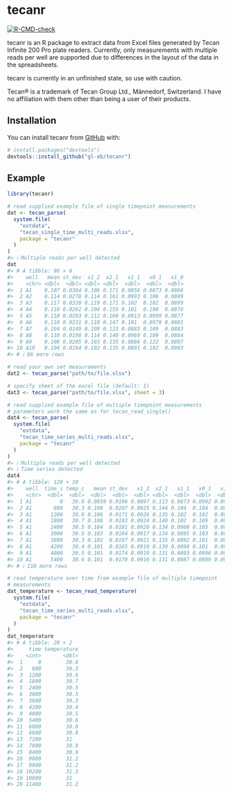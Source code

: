 
<!-- README.md is generated from README.Rmd. Please edit that file -->

# tecanr

<!-- badges: start -->

[![R-CMD-check](https://github.com/gl-eb/tecanr/actions/workflows/R-CMD-check.yaml/badge.svg)](https://github.com/gl-eb/tecanr/actions/workflows/R-CMD-check.yaml)
<!-- badges: end -->

tecanr is an R package to extract data from Excel files generated by
Tecan Infinite 200 Pro plate readers. Currently, only measurements with
multiple reads per well are supported due to differences in the layout
of the data in the spreadsheets.

tecanr is currently in an unfinished state, so use with caution.

Tecan® is a trademark of Tecan Group Ltd., Männedorf, Switzerland. I
have no affiliation with them other than being a user of their products.

## Installation

You can install tecanr from [GitHub](https://github.com/gl-eb/tecanr)
with:

``` r
# install.packages("devtools")
devtools::install_github("gl-eb/tecanr")
```

## Example

``` r
library(tecanr)
```

``` r
# read supplied example file of single timepoint measurements
dat <- tecan_parse(
  system.file(
    "extdata",
    "tecan_single_time_multi_reads.xlsx",
    package = "tecanr"
  )
)
#> ℹ Multiple reads per well detected
dat
#> # A tibble: 96 × 8
#>    well   mean st_dev  x1_2  x2_1   x1_1   x0_1   x1_0
#>    <chr> <dbl>  <dbl> <dbl> <dbl>  <dbl>  <dbl>  <dbl>
#>  1 A1    0.107 0.0364 0.106 0.171 0.0856 0.0873 0.0866
#>  2 A2    0.114 0.0278 0.114 0.161 0.0993 0.106  0.0889
#>  3 A3    0.117 0.0320 0.119 0.171 0.102  0.102  0.0899
#>  4 A4    0.110 0.0262 0.104 0.155 0.101  0.100  0.0878
#>  5 A5    0.110 0.0293 0.112 0.160 0.0913 0.0999 0.0877
#>  6 A6    0.110 0.0231 0.118 0.147 0.101  0.0979 0.0881
#>  7 A7    0.104 0.0149 0.109 0.123 0.0883 0.109  0.0883
#>  8 A8    0.110 0.0198 0.114 0.140 0.0969 0.109  0.0884
#>  9 A9    0.108 0.0205 0.103 0.135 0.0886 0.122  0.0897
#> 10 A10   0.104 0.0184 0.102 0.135 0.0891 0.102  0.0903
#> # ℹ 86 more rows
```

``` r
# read your own set measurements
dat2 <- tecan_parse("path/to/file.xlsx")

# specify sheet of the excel file (default: 1)
dat3 <- tecan_parse("path/to/file.xlsx", sheet = 3)
```

``` r
# read supplied example file of multiple timepoint measurements
# parameters work the same as for tecan_read_single()
dat4 <- tecan_parse(
  system.file(
    "extdata",
    "tecan_time_series_multi_reads.xlsx",
    package = "tecanr"
  )
)
#> ℹ Multiple reads per well detected
#> ℹ Time series detected
dat4
#> # A tibble: 120 × 10
#>    well  time_s temp_c   mean st_dev   x1_2  x2_1   x1_1   x0_1   x1_0
#>    <chr>  <dbl>  <dbl>  <dbl>  <dbl>  <dbl> <dbl>  <dbl>  <dbl>  <dbl>
#>  1 A1         0   30.6 0.0959 0.0106 0.0897 0.113 0.0873 0.0902 0.0991
#>  2 A1       600   30.3 0.108  0.0207 0.0925 0.144 0.104  0.104  0.0963
#>  3 A1      1200   30.6 0.106  0.0171 0.0926 0.135 0.102  0.102  0.0961
#>  4 A1      1800   30.7 0.108  0.0193 0.0924 0.140 0.102  0.109  0.0953
#>  5 A1      2400   30.5 0.104  0.0181 0.0920 0.134 0.0908 0.105  0.0952
#>  6 A1      3000   30.5 0.103  0.0184 0.0917 0.134 0.0895 0.103  0.0947
#>  7 A1      3600   30.3 0.102  0.0187 0.0921 0.135 0.0892 0.101  0.0951
#>  8 A1      4200   30.4 0.101  0.0165 0.0919 0.130 0.0898 0.101  0.0941
#>  9 A1      4800   30.5 0.101  0.0174 0.0919 0.131 0.0893 0.0996 0.0933
#> 10 A1      5400   30.6 0.101  0.0170 0.0916 0.131 0.0887 0.0989 0.0943
#> # ℹ 110 more rows
```

``` r
# read temperature over time from example file of multiple timepoint
# measurements
dat_temperature <- tecan_read_temperature(
  system.file(
    "extdata",
    "tecan_time_series_multi_reads.xlsx",
    package = "tecanr"
  )
)
dat_temperature
#> # A tibble: 20 × 2
#>     time temperature
#>    <int>       <dbl>
#>  1     0        30.6
#>  2   600        30.3
#>  3  1200        30.6
#>  4  1800        30.7
#>  5  2400        30.5
#>  6  3000        30.5
#>  7  3600        30.3
#>  8  4200        30.4
#>  9  4800        30.5
#> 10  5400        30.6
#> 11  6000        30.8
#> 12  6600        30.8
#> 13  7200        31  
#> 14  7800        30.9
#> 15  8400        30.9
#> 16  9000        31.2
#> 17  9600        31.2
#> 18 10200        31.3
#> 19 10800        31  
#> 20 11400        31.2
```
